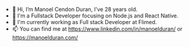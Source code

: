 - 👋 Hi, I’m Manoel Cendon Duran, I've 28 years old.
- 👋 I'm a Fullstack Developer focusing on Node.js and React Native.
- 👋 I'm currently working as  Full stack Developer at Flimed.
- 📫 You can find me at https://www.linkedin.com/in/manoelduran/ or https://manoelduran.com/

<!---
manoelduran/manoelduran is a ✨ special ✨ repository because its `README.md` (this file) appears on your GitHub profile.
You can click the Preview link to take a look at your changes.
--->
